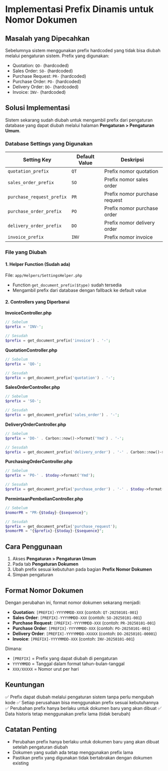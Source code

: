 # Implementasi Prefix Dinamis untuk Nomor Dokumen

## Masalah yang Dipecahkan

Sebelumnya sistem menggunakan prefix hardcoded yang tidak bisa diubah melalui pengaturan sistem. Prefix yang digunakan:

-   Quotation: `QO-` (hardcoded)
-   Sales Order: `SO-` (hardcoded)
-   Purchase Request: `PR-` (hardcoded)
-   Purchase Order: `PO-` (hardcoded)
-   Delivery Order: `DO-` (hardcoded)
-   Invoice: `INV-` (hardcoded)

## Solusi Implementasi

Sistem sekarang sudah diubah untuk mengambil prefix dari pengaturan database yang dapat diubah melalui halaman **Pengaturan > Pengaturan Umum**.

### Database Settings yang Digunakan

| Setting Key               | Default Value | Deskripsi                     |
| ------------------------- | ------------- | ----------------------------- |
| `quotation_prefix`        | `QT`          | Prefix nomor quotation        |
| `sales_order_prefix`      | `SO`          | Prefix nomor sales order      |
| `purchase_request_prefix` | `PR`          | Prefix nomor purchase request |
| `purchase_order_prefix`   | `PO`          | Prefix nomor purchase order   |
| `delivery_order_prefix`   | `DO`          | Prefix nomor delivery order   |
| `invoice_prefix`          | `INV`         | Prefix nomor invoice          |

### File yang Diubah

#### 1. Helper Function (Sudah ada)

File: `app/Helpers/SettingsHelper.php`

-   Function `get_document_prefix($type)` sudah tersedia
-   Mengambil prefix dari database dengan fallback ke default value

#### 2. Controllers yang Diperbarui

**InvoiceController.php**

```php
// Sebelum
$prefix = 'INV-';

// Sesudah
$prefix = get_document_prefix('invoice') . '-';
```

**QuotationController.php**

```php
// Sebelum
$prefix = 'QO-';

// Sesudah
$prefix = get_document_prefix('quotation') . '-';
```

**SalesOrderController.php**

```php
// Sebelum
$prefix = 'SO-';

// Sesudah
$prefix = get_document_prefix('sales_order') . '-';
```

**DeliveryOrderController.php**

```php
// Sebelum
$prefix = 'DO-' . Carbon::now()->format('Ymd') . '-';

// Sesudah
$prefix = get_document_prefix('delivery_order') . '-' . Carbon::now()->format('Ymd') . '-';
```

**PurchasingOrderController.php**

```php
// Sebelum
$prefix = 'PO-' . $today->format('Ymd');

// Sesudah
$prefix = get_document_prefix('purchase_order') . '-' . $today->format('Ymd');
```

**PermintaanPembelianController.php**

```php
// Sebelum
$nomorPR = "PR-{$today}-{$sequence}";

// Sesudah
$prefix = get_document_prefix('purchase_request');
$nomorPR = "{$prefix}-{$today}-{$sequence}";
```

## Cara Penggunaan

1. Akses **Pengaturan > Pengaturan Umum**
2. Pada tab **Pengaturan Dokumen**
3. Ubah prefix sesuai kebutuhan pada bagian **Prefix Nomor Dokumen**
4. Simpan pengaturan

## Format Nomor Dokumen

Dengan perubahan ini, format nomor dokumen sekarang menjadi:

-   **Quotation**: `[PREFIX]-YYYYMMDD-XXX` (contoh: `QT-20250101-001`)
-   **Sales Order**: `[PREFIX]-YYYYMMDD-XXX` (contoh: `SO-20250101-001`)
-   **Purchase Request**: `[PREFIX]-YYYYMMDD-XXX` (contoh: `PR-20250101-001`)
-   **Purchase Order**: `[PREFIX]-YYYYMMDD-XXX` (contoh: `PO-20250101-001`)
-   **Delivery Order**: `[PREFIX]-YYYYMMDD-XXXXX` (contoh: `DO-20250101-00001`)
-   **Invoice**: `[PREFIX]-YYYYMMDD-XXX` (contoh: `INV-20250101-001`)

Dimana:

-   `[PREFIX]` = Prefix yang dapat diubah di pengaturan
-   `YYYYMMDD` = Tanggal dalam format tahun-bulan-tanggal
-   `XXX/XXXXX` = Nomor urut per hari

## Keuntungan

✅ Prefix dapat diubah melalui pengaturan sistem tanpa perlu mengubah kode
✅ Setiap perusahaan bisa menggunakan prefix sesuai kebutuhannya  
✅ Perubahan prefix hanya berlaku untuk dokumen baru yang akan dibuat
✅ Data historis tetap menggunakan prefix lama (tidak berubah)

## Catatan Penting

-   Perubahan prefix hanya berlaku untuk dokumen baru yang akan dibuat setelah pengaturan diubah
-   Dokumen yang sudah ada tetap menggunakan prefix lama
-   Pastikan prefix yang digunakan tidak bertabrakan dengan dokumen existing
